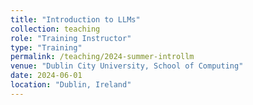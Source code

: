 ```yaml
---
title: "Introduction to LLMs"
collection: teaching
role: "Training Instructor"
type: "Training"
permalink: /teaching/2024-summer-introllm
venue: "Dublin City University, School of Computing"
date: 2024-06-01
location: "Dublin, Ireland"
---
```


